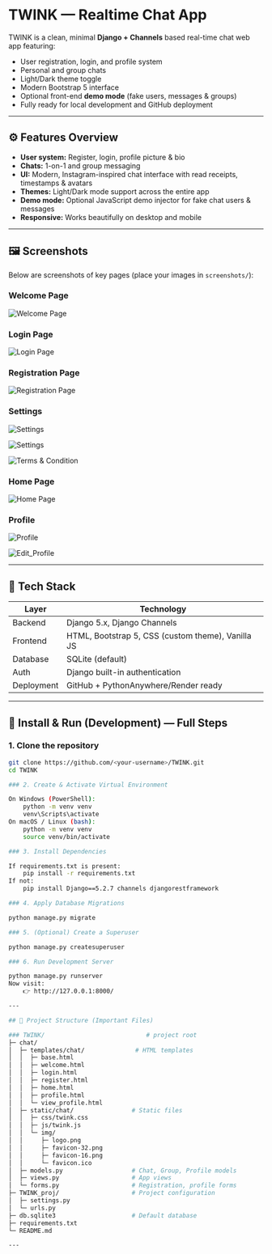 # TWINK — Realtime Chat App  

TWINK is a clean, minimal **Django + Channels** based real-time chat web app featuring:  
- User registration, login, and profile system  
- Personal and group chats  
- Light/Dark theme toggle  
- Modern Bootstrap 5 interface  
- Optional front-end **demo mode** (fake users, messages & groups)  
- Fully ready for local development and GitHub deployment  

---

## ⚙️ Features Overview

- **User system:** Register, login, profile picture & bio  
- **Chats:** 1-on-1 and group messaging  
- **UI:** Modern, Instagram-inspired chat interface with read receipts, timestamps & avatars  
- **Themes:** Light/Dark mode support across the entire app  
- **Demo mode:** Optional JavaScript demo injector for fake chat users & messages  
- **Responsive:** Works beautifully on desktop and mobile  

---

## 🖼️ Screenshots

Below are screenshots of key pages (place your images in `screenshots/`):

### Welcome Page
![Welcome Page](docs/screenshots/Welcome_Page.jpg)

### Login Page
![Login Page](docs/screenshots/Login_Page.jpg)

### Registration Page
![Registration Page](docs/screenshots/Register_Page.jpg)

### Settings
![Settings](docs/screenshots/Settings_Page1.jpg)

![Settings](docs/screenshots/Settings_Page2.jpg)

![Terms & Condition](docs/screenshots/TermsandCondition_Page.jpg)

### Home Page
![Home Page](docs/screenshots/Home_Page.jpg)

### Profile
![Profile](docs/screenshots/Profile_Page1.jpg)

![Edit_Profile](docs/screenshots/EditProfile_Page.jpg)

---

## 🧠 Tech Stack

| Layer | Technology |
|-------|-------------|
| Backend | Django 5.x, Django Channels |
| Frontend | HTML, Bootstrap 5, CSS (custom theme), Vanilla JS |
| Database | SQLite (default) |
| Auth | Django built-in authentication |
| Deployment | GitHub + PythonAnywhere/Render ready |

---

## 🚀 Install & Run (Development) — Full Steps

### 1. Clone the repository

```bash
git clone https://github.com/<your-username>/TWINK.git
cd TWINK

### 2. Create & Activate Virtual Environment

On Windows (PowerShell):
    python -m venv venv
    venv\Scripts\activate
On macOS / Linux (bash):
    python -m venv venv
    source venv/bin/activate

### 3. Install Dependencies

If requirements.txt is present:
    pip install -r requirements.txt
If not:
    pip install Django==5.2.7 channels djangorestframework

### 4. Apply Database Migrations

python manage.py migrate

### 5. (Optional) Create a Superuser

python manage.py createsuperuser

### 6. Run Development Server

python manage.py runserver
Now visit:
    👉 http://127.0.0.1:8000/

---

## 📁 Project Structure (Important Files)

### TWINK/                            # project root
├─ chat/
│  ├─ templates/chat/              # HTML templates
│  │  ├─ base.html
│  │  ├─ welcome.html
│  │  ├─ login.html
│  │  ├─ register.html
│  │  ├─ home.html
│  │  ├─ profile.html
│  │  └─ view_profile.html
│  ├─ static/chat/                # Static files
│  │  ├─ css/twink.css
│  │  ├─ js/twink.js
│  │  └─ img/
│  │     ├─ logo.png
│  │     ├─ favicon-32.png
│  │     ├─ favicon-16.png
│  │     └─ favicon.ico
│  ├─ models.py                   # Chat, Group, Profile models
│  ├─ views.py                    # App views
│  └─ forms.py                    # Registration, profile forms
├─ TWINK_proj/                    # Project configuration
│  ├─ settings.py
│  └─ urls.py
├─ db.sqlite3                     # Default database
├─ requirements.txt
└─ README.md

---